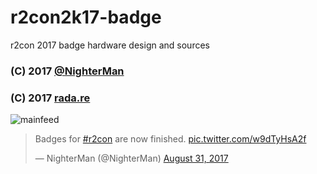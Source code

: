 # r2con2k17-badge
r2con 2017 badge hardware design and sources

### (C) 2017 [@NighterMan](http://twitter.com/nighterman)
### (C) 2017 [rada.re](http://github.com/radareorg)

![mainfeed](https://twitter.com/NighterMan/status/903277304427761664/photo/*)

<blockquote class="twitter-tweet"><p lang="en" dir="ltr">Badges for <a href="https://twitter.com/hashtag/r2con?src=hash&amp;ref_src=twsrc%5Etfw">#r2con</a> are now finished. <a href="https://t.co/w9dTyHsA2f">pic.twitter.com/w9dTyHsA2f</a></p>&mdash; NighterMan (@NighterMan) <a href="https://twitter.com/NighterMan/status/903277304427761664?ref_src=twsrc%5Etfw">August 31, 2017</a></blockquote>
<script async src="//platform.twitter.com/widgets.js" charset="utf-8"></script>


